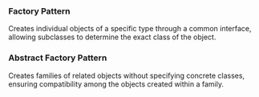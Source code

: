 ### Factory Pattern
Creates individual objects of a specific type through a common interface, allowing subclasses to determine the exact class of the object.

### Abstract Factory Pattern 
Creates families of related objects without specifying concrete classes, ensuring compatibility among the objects created within a family.
